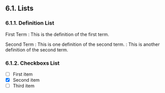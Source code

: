 
## 6.1. Lists

### 6.1.1. Definition List

First Term
: This is the definition of the first term.

Second Term
: This is one definition of the second term.
: This is another definition of the second term.

### 6.1.2. Checkboxs List

- [ ] First item
- [x] Second item
- [ ] Third item
